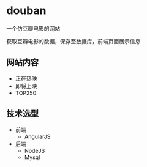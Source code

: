 # douban
一个仿豆瓣电影的网站

获取豆瓣电影的数据，保存至数据库，前端页面展示信息

## 网站内容
- 正在热映
- 即将上映
- TOP250

## 技术选型
- 前端
    - AngularJS
- 后端
    - NodeJS
    - Mysql